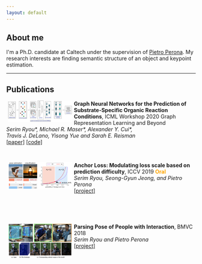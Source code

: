 ```yaml
---
layout: default
---
```


## About me

I'm a Ph.D. candidate at Caltech under the supervision of [Pietro Perona](http://www.vision.caltech.edu/). My research interests are finding semantic structure of an object and keypoint estimation. 

* * *

## Publications

<div style="height: 150px;">
  <p>
    <img src="https://github.com/slryou41/slryou41.github.io/blob/master/images/gnn_intro.png?raw=true" width="170" align="left" hspace="5">
    <b>Graph Neural Networks for the Prediction of Substrate-Specific Organic Reaction Conditions</b>, ICML Workshop 2020 Graph Representation Learning and Beyond <br />
    <i>Serim Ryou*, Michael R. Maser*, Alexander Y. Cui*, <br /> Travis J. DeLano, Yisong Yue and Sarah E. Reisman</i><br />
    <a href="https://arxiv.org/abs/2007.04275">[paper]</a>
    <a href="https://github.com/slryou41/reaction-gcnn">[code]</a>
  </p>
</div>

<div style="height: 150px;">
  <p>
    <img src="https://github.com/slryou41/slryou41.github.io/blob/master/images/overview.png?raw=true" width="170" align="left" hspace="5">
    <b>Anchor Loss: Modulating loss scale based on prediction difficulty</b>, ICCV 2019 <b><font color="#FFA500">Oral</font></b> <br />
    <i>Serim Ryou, Seong-Gyun Jeong, and Pietro Perona</i><br />
    <a href="https://slryou41.github.io/anchorLoss.html">[project]</a>
  </p>
</div>

<div style="height: 150px;">
  <p>
    <img src="https://github.com/slryou41/slryou41.github.io/blob/master/images/bmvc_overview.png?raw=true" width="170" align="left" hspace="5">
    <b>Parsing Pose of People with Interaction</b>, BMVC 2018 <br />
    <i>Serim Ryou and Pietro Perona</i><br />
    <a href="https://sites.google.com/view/coco-crowd/home">[project]</a>
  </p>
</div>
